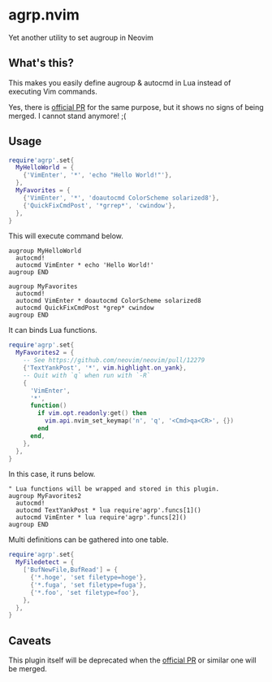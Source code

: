 # agrp.nvim

Yet another utility to set augroup in Neovim

## What's this?

This makes you easily define augroup & autocmd in Lua instead of executing Vim commands.

Yes, there is [official PR][] for the same purpose, but it shows no signs of being merged. I cannot stand anymore! ;(

[official PR]: https://github.com/neovim/neovim/pull/12378

## Usage

```lua
require'agrp'.set{
  MyHelloWorld = {
    {'VimEnter', '*', 'echo "Hello World!"'},
  },
  MyFavorites = {
    {'VimEnter', '*', 'doautocmd ColorScheme solarized8'},
    {'QuickFixCmdPost', '*grrep*', 'cwindow'},
  },
}
```

This will execute command below.

```vim
augroup MyHelloWorld
  autocmd!
  autocmd VimEnter * echo 'Hello World!'
augroup END

augroup MyFavorites
  autocmd!
  autocmd VimEnter * doautocmd ColorScheme solarized8
  autocmd QuickFixCmdPost *grep* cwindow
augroup END
```

It can binds Lua functions.

```lua
require'agrp'.set{
  MyFavorites2 = {
    -- See https://github.com/neovim/neovim/pull/12279
    {'TextYankPost', '*', vim.highlight.on_yank},
    -- Quit with `q` when run with `-R`
    {
      'VimEnter',
      '*',
      function()
        if vim.opt.readonly:get() then
          vim.api.nvim_set_keymap('n', 'q', '<Cmd>qa<CR>', {})
        end
      end,
    },
  },
}
```

In this case, it runs below.

```vim
" Lua functions will be wrapped and stored in this plugin.
augroup MyFavorites2
  autocmd!
  autocmd TextYankPost * lua require'agrp'.funcs[1]()
  autocmd VimEnter * lua require'agrp'.funcs[2]()
augroup END
```

Multi definitions can be gathered into one table.

```lua
require'agrp'.set{
  MyFiledetect = {
    ['BufNewFile,BufRead'] = {
      {'*.hoge', 'set filetype=hoge'},
      {'*.fuga', 'set filetype=fuga'},
      {'*.foo', 'set filetype=foo'},
    },
  },
}
```

## Caveats

This plugin itself will be deprecated when the [official PR][] or similar one will be merged.
